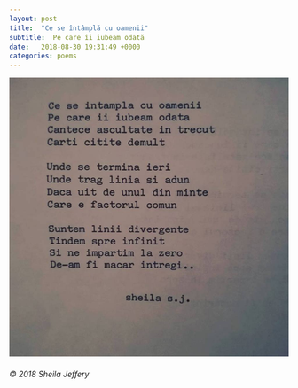 ```yaml
---
layout: post
title:  "Ce se întâmplă cu oamenii"
subtitle:  Pe care îi iubeam odată
date:   2018-08-30 19:31:49 +0000
categories: poems
---
```


![Ce se întâmplă cu oamenii](/assets/ce-se-intampla-cu-oamenii.jpg)

###### © 2018 Sheila Jeffery

